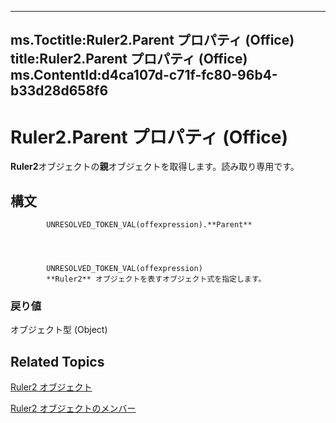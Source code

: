 

---
ms.Toctitle:Ruler2.Parent プロパティ (Office)
title:Ruler2.Parent プロパティ (Office)
ms.ContentId:d4ca107d-c71f-fc80-96b4-b33d28d658f6
---
# Ruler2.Parent プロパティ (Office)




**Ruler2**オブジェクトの**親**オブジェクトを取得します。読み取り専用です。

## 構文

            UNRESOLVED_TOKEN_VAL(offexpression).**Parent**




            UNRESOLVED_TOKEN_VAL(offexpression)
            **Ruler2** オブジェクトを表すオブジェクト式を指定します。

### 戻り値
オブジェクト型 (Object)





## Related Topics

[Ruler2 オブジェクト](a1632624-cdae-08db-4b5d-78311dbb224a.md)

[Ruler2 オブジェクトのメンバー](f9cc2d59-b8be-a23b-1b74-6a9552358cf5.md)





